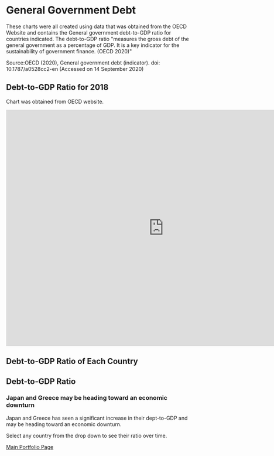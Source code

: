 # General Government Debt
These charts were all created using data that was obtained from the OECD Website and contains the General government debt-to-GDP ratio for countries indicated.  The debt-to-GDP ratio "measures the gross debt of the general government as a percentage of GDP. It is a key indicator for the sustainability of government finance. (OECD 2020)" 

Source:OECD (2020), General government debt (indicator). doi: 10.1787/a0528cc2-en (Accessed on 14 September 2020)

## Debt-to-GDP Ratio for 2018

Chart was obtained from OECD website. 
<iframe src="https://data.oecd.org/chart/65u0" width="860" height="645" style="border: 0" mozallowfullscreen="true" webkitallowfullscreen="true" allowfullscreen="true"><a href="https://data.oecd.org/chart/65u0" target="_blank">OECD Chart: General government debt, Total, % of GDP, Annual, 2018</a></iframe>


## Debt-to-GDP Ratio of Each Country

<div class="flourish-embed flourish-chart" data-src="visualisation/3729212" data-url="https://flo.uri.sh/visualisation/3729212/embed" aria-label=""><script src="https://public.flourish.studio/resources/embed.js"></script></div>


## Debt-to-GDP Ratio 
### Japan and Greece may be heading toward an economic downturn

Japan and Greece has seen a significant increase in their dept-to-GDP and may be heading toward an economic downturn.

Select any country from the drop down to see their ratio over time. 

<div class="flourish-embed flourish-scatter" data-src="visualisation/3730058" data-url="https://flo.uri.sh/visualisation/3730058/embed" aria-label=""><script src="https://public.flourish.studio/resources/embed.js"></script></div>


[Main Portfolio Page](/README.md)
